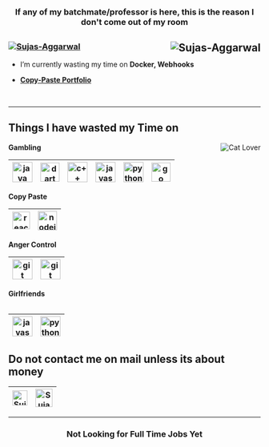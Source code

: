 <h3 align="center">If any of my batchmate/professor is here, this is the reason I don't come out of my room</h3>
<h2><a href="#" target="_blank" rel="noreferrer"><img align="right" src="https://github-readme-streak-stats.herokuapp.com/?user=Sujas-Aggarwal&theme=dark" alt="Sujas-Aggarwal" /></a></h2>

<h3 align="left"><a href="#" target="_blank" rel="noreferrer"><img src="https://camo.githubusercontent.com/d99cfc7333abda42f175b8f79b81279e360f30b24e671e780f478fabfb68f2d3/68747470733a2f2f6b6f6d617265762e636f6d2f67687076632f3f757365726e616d653d796f7572757365726e616d6526636f6c6f723d627269676874677265656e" alt="Sujas-Aggarwal" /></a></h3>


- I’m currently wasting my time on **Docker, Webhooks**

-  **<a href="https://sujas.tech/" target="_blank" rel="noreferrer">Copy-Paste Portfolio</a>**

<br>

<hr>


<h2 align="left">Things I have wasted my Time on</h2>
<a href="#" target="_blank" rel="noreferrer"> <img align="right" src="https://e7.pngegg.com/pngimages/90/776/png-clipart-internet-meme-cat-internet-forum-game-meme-game-cat-like-mammal-thumbnail.png" alt="Cat Lover"></a>


<strong align="left">Gambling</strong>
<table>
<thead>
<tr>
<th><a href="#" target="_blank" rel="noreferrer"> <img src="https://cdn-icons-png.flaticon.com/512/226/226777.png" alt="java" width="40" height="40"/> </a></th>
  
<th><a href="#" target="_blank" rel="noreferrer"> <img src="https://cdn.worldvectorlogo.com/logos/dart.svg" alt="dart" width="38" height="38"/></a></th>

<th><a href="#" target="_blank" rel="noreferrer"> <img src="https://cdn-icons-png.flaticon.com/512/6132/6132222.png" alt="c++" width="40" height="40"/> </a> </th>
<th><a href="#" target="_blank" rel="noreferrer"> <img src="https://encrypted-tbn0.gstatic.com/images?q=tbn:ANd9GcScCg8JqsAywWcx9yXjTjj7b-E-nPKbASsjpg&usqp=CA" alt="javascript" width="40" height="40"/> </a></th>
<th><a href="#" target="_blank" rel="noreferrer"> <img src="https://upload.wikimedia.org/wikipedia/commons/thumb/c/c3/Python-logo-notext.svg/1869px-Python-logo-notext.svg.png" alt="python" width="40" height="40"/> </a> </th>
<th><a href="#" target="_blank" rel="noreferrer"> <img src="https://github-production-user-asset-6210df.s3.amazonaws.com/122120461/337686638-844be252-11a3-407c-9099-310827b5e58c.png?X-Amz-Algorithm=AWS4-HMAC-SHA256&X-Amz-Credential=AKIAVCODYLSA53PQK4ZA%2F20240607%2Fus-east-1%2Fs3%2Faws4_request&X-Amz-Date=20240607T141223Z&X-Amz-Expires=300&X-Amz-Signature=2fbc5de24878c5f420c3b80effcb2379db0abab72a221ff12ca531a1992358e5&X-Amz-SignedHeaders=host&actor_id=122120461&key_id=0&repo_id=742403622" alt="go" width="38" height="38"/></a></th>


</table>
</thead>
</tr>

<strong align="left">Copy Paste</strong>
<table>
<thead>
  
<tr>
<th><a href="#" target="_blank" rel="noreferrer"> <img src="https://cdn.worldvectorlogo.com/logos/react-2.svg" alt="react" width="35" height="35"/> </a></th>
<th><a href="#" target="_blank" rel="noreferrer"> <img src="https://cdn.worldvectorlogo.com/logos/nodejs-icon.svg" alt="nodejs" width="38" height="38"/> </a></th>

</tr>
</thead>
</table>

<strong align="left">Anger Control</strong>
<table>
<thead>
<tr>
<th><a href="#" target="_blank" rel="noreferrer"> <img src="https://www.vectorlogo.zone/logos/git-scm/git-scm-icon.svg" alt="git" width="40" height="40"/> </a> </th><th><a href="#" target="_blank" rel="noreferrer"> <img src="https://cdn.worldvectorlogo.com/logos/docker.svg" alt="git" width="40" height="40"/> </a></th>

<table>
<thead>
<tr>

<strong align="left">Girlfriends</strong>
<table>
<thead>
<tr>
  <th><a href="#" target="_blank" rel="noreferrer"> <img src="https://encrypted-tbn0.gstatic.com/images?q=tbn:ANd9GcScCg8JqsAywWcx9yXjTjj7b-E-nPKbASsjpg&usqp=CA" alt="javascript" width="40" height="40"/> </a></th>
<th><a href="#" target="_blank" rel="noreferrer"> <img src="https://upload.wikimedia.org/wikipedia/commons/thumb/c/c3/Python-logo-notext.svg/1869px-Python-logo-notext.svg.png" alt="python" width="40" height="40"/> </a> </th>
</table>
</thead>
</tr>

<h2 align="left">Do not contact me on mail unless its about money</h2>
<table>
<thead>
<tr>
<th><a href="https://linkedin.com/in/sujasaggarwal" target="_blank"><img align="center" src="https://cdn-icons-png.flaticon.com/512/174/174857.png" alt="Sujas Aggarwal" height="30" width="30" /></a></th>

<th><a href="mailto:sujaskhadria@gmail.com?subject=From%20GitHub" target="_blank"><img align="center" src="https://cdn-icons-png.flaticon.com/512/281/281769.png" alt="Sujas Aggarwal" height="36" width="34" /></a></th>
</table>
</thead>
</tr>
<hr>

<h3 align="center">Not Looking for Full Time Jobs Yet</h3>
